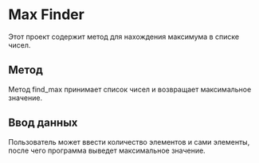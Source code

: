 # Max Finder

Этот проект содержит метод для нахождения максимума в списке чисел.

## Метод

Метод find_max принимает список чисел и возвращает максимальное значение.

## Ввод данных

Пользователь может ввести количество элементов и сами элементы, после чего программа выведет максимальное значение.

